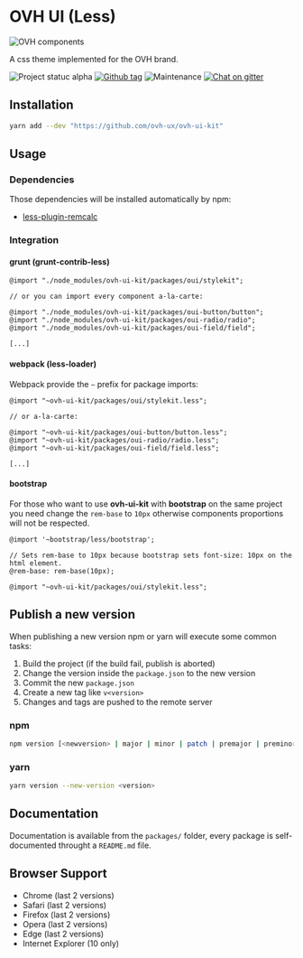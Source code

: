 # OVH UI (Less)

![OVH components](https://user-images.githubusercontent.com/3379410/27423240-3f944bc4-5731-11e7-87bb-3ff603aff8a7.png)

A css theme implemented for the OVH brand.

![Project statuc alpha](https://img.shields.io/badge/status-alpha-blue.svg) [![Github tag](https://img.shields.io/github/tag/ovh-ux/ovh-ui-kit.svg)]() ![Maintenance](https://img.shields.io/maintenance/yes/2017.svg) [![Chat on gitter](https://img.shields.io/gitter/room/ovh/ux.svg)](https://gitter.im/ovh/ux)


## Installation

```bash
yarn add --dev "https://github.com/ovh-ux/ovh-ui-kit"
```

## Usage

### Dependencies

Those dependencies will be installed automatically by npm:

- [less-plugin-remcalc](https://github.com/ovh-ux/less-plugin-remcalc)

### Integration

#### grunt (grunt-contrib-less)

```less
@import "./node_modules/ovh-ui-kit/packages/oui/stylekit";

// or you can import every component a-la-carte:

@import "./node_modules/ovh-ui-kit/packages/oui-button/button";
@import "./node_modules/ovh-ui-kit/packages/oui-radio/radio";
@import "./node_modules/ovh-ui-kit/packages/oui-field/field";

[...]
```

#### webpack (less-loader)

Webpack provide the `~` prefix for package imports:

```less
@import "~ovh-ui-kit/packages/oui/stylekit.less";

// or a-la-carte:

@import "~ovh-ui-kit/packages/oui-button/button.less";
@import "~ovh-ui-kit/packages/oui-radio/radio.less";
@import "~ovh-ui-kit/packages/oui-field/field.less";

[...]
```

#### bootstrap

For those who want to use **ovh-ui-kit** with **bootstrap** on the same project you need change
the `rem-base` to `10px` otherwise components proportions will not be respected.

```less
@import '~bootstrap/less/bootstrap';

// Sets rem-base to 10px because bootstrap sets font-size: 10px on the html element.
@rem-base: rem-base(10px);

@import "~ovh-ui-kit/packages/oui/stylekit.less";
```

## Publish a new version

When publishing a new version npm or yarn will execute some common tasks:

1. Build the project (if the build fail, publish is aborted)
2. Change the version inside the `package.json` to the new version
3. Commit the new `package.json`
4. Create a new tag like `v<version>`
5. Changes and tags are pushed to the remote server

### npm

```bash
npm version [<newversion> | major | minor | patch | premajor | preminor | prepatch | prerelease | from-git]
```

### yarn

```bash
yarn version --new-version <version>
```

## Documentation

Documentation is available from the `packages/` folder, every package is self-documented throught a `README.md` file.

## Browser Support

- Chrome (last 2 versions)
- Safari (last 2 versions)
- Firefox (last 2 versions)
- Opera (last 2 versions)
- Edge (last 2 versions)
- Internet Explorer (10 only)
